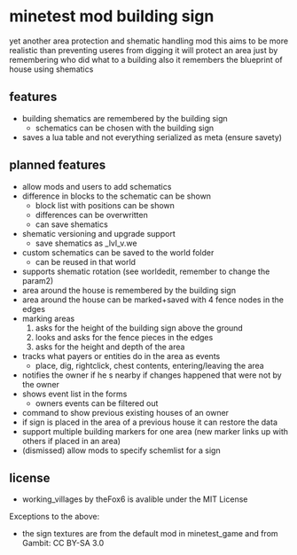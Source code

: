 # minetest mod building sign
yet another area protection and shematic handling mod
this aims to be more realistic than preventing useres from digging
it will protect an area just by remembering who did what to a building
also it remembers the blueprint of house using shematics

## features
* building shematics are remembered by the building sign
  * schematics can be chosen with the building sign
* saves a lua table and not everything serialized as meta (ensure savety)

## planned features
* allow mods and users to add schematics
* difference in blocks to the schematic can be shown
  * block list with positions can be shown
  * differences can be overwritten
  * can save shematics
* shematic versioning and upgrade support
  * save shematics as <name>_lvl<upgrade level>_v<version number>.we
* custom schematics can be saved to the world folder
  * can be reused in that world
* supports shematic rotation (see worldedit, remember to change the param2)
* area around the house is remembered by the building sign
* area around the house can be marked+saved with 4 fence nodes in the edges
* marking areas
  1. asks for the height of the building sign above the ground
  2. looks and asks for the fence pieces in the edges
  3. asks for the height and depth of the area
* tracks what payers or entities do in the area as events
  * place, dig, rightclick, chest contents, entering/leaving the area
* notifies the owner if he s nearby if changes happened that were not by the owner
* shows event list in the forms
  * owners events can be filtered out
* command to show previous existing houses of an owner
* if sign is placed in the area of a previous house it can restore the data
* support multiple building markers for one area (new marker links up with others if placed in an area)
* (dismissed) allow mods to specify schemlist for a sign

## license
* working_villages by theFox6 is avalible under the MIT License

Exceptions to the above:
* the sign textures are from the default mod in minetest_game and from Gambit: CC BY-SA 3.0
